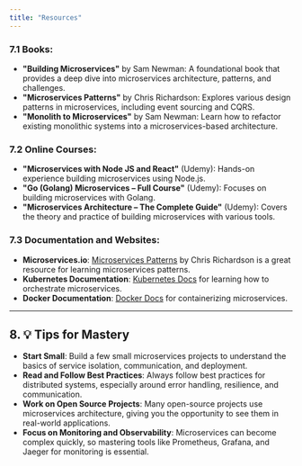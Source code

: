 ```yaml
---
title: "Resources"
---
```



### 7.1 **Books**:
- **"Building Microservices"** by Sam Newman: A foundational book that provides a deep dive into microservices architecture, patterns, and challenges.
- **"Microservices Patterns"** by Chris Richardson: Explores various design patterns in microservices, including event sourcing and CQRS.
- **"Monolith to Microservices"** by Sam Newman: Learn how to refactor existing monolithic systems into a microservices-based architecture.

### 7.2 **Online Courses**:
- **"Microservices with Node JS and React"** (Udemy): Hands-on experience building microservices using Node.js.
- **"Go (Golang) Microservices – Full Course"** (Udemy): Focuses on building microservices with Golang.
- **"Microservices Architecture – The Complete Guide"** (Udemy): Covers the theory and practice of building microservices with various tools.

### 7.3 **Documentation and Websites**:
- **Microservices.io**: [Microservices Patterns](https://microservices.io/) by Chris Richardson is a great resource for learning microservices patterns.
- **Kubernetes Documentation**: [Kubernetes Docs](https://kubernetes.io/docs/home/) for learning how to orchestrate microservices.
- **Docker Documentation**: [Docker Docs](https://docs.docker.com/) for containerizing microservices.

---

## 8. 💡 **Tips for Mastery**
- **Start Small**: Build a few small microservices projects to understand the basics of service isolation, communication, and deployment.
- **Read and Follow Best Practices**: Always follow best practices for distributed systems, especially around error handling, resilience, and communication.
- **Work on Open Source Projects**: Many open-source projects use microservices architecture, giving you the opportunity to see them in real-world applications.
- **Focus on Monitoring and Observability**: Microservices can become complex quickly, so mastering tools like Prometheus, Grafana, and Jaeger for monitoring is essential.
